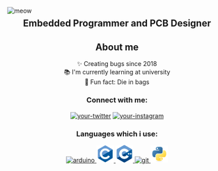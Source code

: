 <p align="left">
  <img align="right" width="1000" src="https://i.pinimg.com/originals/6b/21/e5/6b21e58e8380e4fdc455b32871630988.gif" alt="meow" />
</p>

<h1 align="center"Hey there 👋, I'm Androud</h1>
<h2 align="center">Embedded Programmer and PCB Designer</h2>

<h2 align="center">About me</h2>

<p align="center">
  ✨ Creating bugs since 2018<br>
  📚 I'm currently learning at university<br>
  🎲 Fun fact: Die in bags
</p>

<h3 align="center">Connect with me:</h3>
<p align="center">
  <a href="https://twitter.com/androud2" target="blank"><img align="center" src="[https://twitter.com/androud2](https://raw.githubusercontent.com/rahuldkjain/github-profile-readme-generator/master/src/images/icons/Social/twitter.svg)" alt="your-twitter" height="30" width="40" /></a>
  <a href="hhttps://www.instagram.com/andr1u_" target="blank"><img align="center" src="https://raw.githubusercontent.com/rahuldkjain/github-profile-readme-generator/master/src/images/icons/Social/instagram.svg" alt="your-instagram" height="30" width="40" /></a>
</p>

<h3 align="center">Languages which i use:</h3>
<p align="center"> 
  <a href="https://www.arduino.cc/" target="_blank" rel="noreferrer"> <img src="https://cdn.worldvectorlogo.com/logos/arduino-1.svg" alt="arduino" width="40" height="40"/> </a> 
  <a href="https://www.cprogramming.com/" target="_blank" rel="noreferrer"> <img src="https://raw.githubusercontent.com/devicons/devicon/master/icons/c/c-original.svg" alt="c" width="40" height="40"/> </a> 
  <a href="https://www.w3schools.com/cpp/" target="_blank" rel="noreferrer"> <img src="https://raw.githubusercontent.com/devicons/devicon/master/icons/cplusplus/cplusplus-original.svg" alt="cplusplus" width="40" height="40"/> </a> 
  <a href="https://git-scm.com/" target="_blank" rel="noreferrer"> <img src="https://www.vectorlogo.zone/logos/git-scm/git-scm-icon.svg" alt="git" width="40" height="40"/> </a> 
  <a href="https://www.python.org" target="_blank" rel="noreferrer"> <img src="https://raw.githubusercontent.com/devicons/devicon/master/icons/python/python-original.svg" alt="python" width="40" height="40"/> </a> 
</p>
